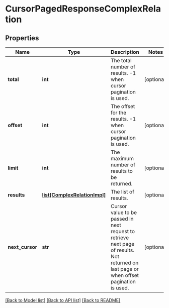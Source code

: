 # CursorPagedResponseComplexRelation

## Properties
Name | Type | Description | Notes
------------ | ------------- | ------------- | -------------
**total** | **int** | The total number of results. -1 when cursor pagination is used. | [optional] 
**offset** | **int** | The offset for the results. -1 when cursor pagination is used. | [optional] 
**limit** | **int** | The maximum number of results to be returned. | [optional] 
**results** | [**list[ComplexRelationImpl]**](ComplexRelationImpl.md) | The list of results. | [optional] 
**next_cursor** | **str** | Cursor value to be passed in next request to retrieve next page of results. Not returned on last page or when offset pagination is used. | [optional] 

[[Back to Model list]](../README.md#documentation-for-models) [[Back to API list]](../README.md#documentation-for-api-endpoints) [[Back to README]](../README.md)


